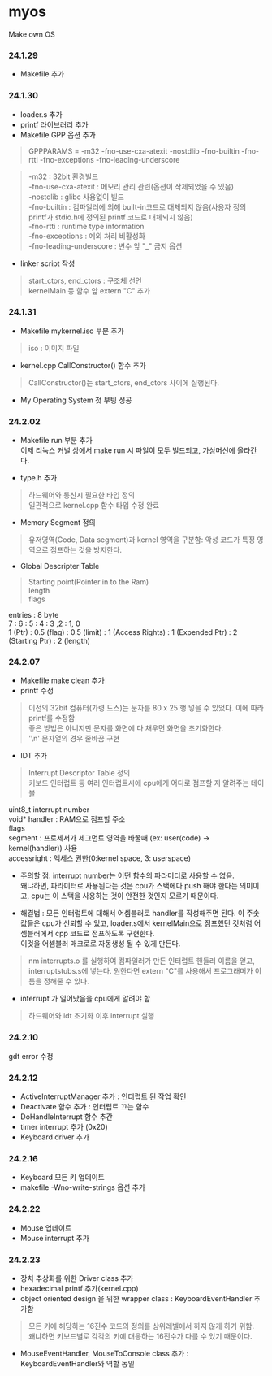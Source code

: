 # myos
Make own OS

### 24.1.29
* Makefile 추가

### 24.1.30
* loader.s 추가
* printf 라이브러리 추가   
* Makefile GPP 옵션 추가    
>GPPPARAMS = -m32 -fno-use-cxa-atexit -nostdlib -fno-builtin -fno-rtti -fno-exceptions -fno-leading-underscore   

>-m32 : 32bit 환경빌드   
>-fno-use-cxa-atexit : 메모리 관리 관련(옵션이 삭제되었을 수 있음)   
>-nostdlib : glibc 사용없이 빌드   
>-fno-builtin : 컴파일러에 의해 built-in코드로 대체되지 않음(사용자 정의 printf가 stdio.h에 정의된 printf 코드로 대체되지 않음)   
>-fno-rtti : runtime type information   
>-fno-exceptions : 예외 처리 비활성화   
>-fno-leading-underscore : 변수 앞 "_" 금지 옵션     
   
* linker script 작성   
> start_ctors, end_ctors : 구조체 선언   
> kernelMain 등 함수 앞 extern "C" 추가   

### 24.1.31
* Makefile mykernel.iso 부분 추가   
> iso : 이미지 파일   
   
* kernel.cpp CallConstructor() 함수 추가
> CallConstructor()는 start_ctors, end_ctors 사이에 실행된다.   

   
* My Operating System 첫 부팅 성공


### 24.2.02
* Makefile run 부분 추가   
이제 리눅스 커널 상에서 make run 시 파일이 모두 빌드되고, 가상머신에 올라간다.   
   
* type.h 추가   
> 하드웨어와 통신시 필요한 타입 정의   
> 일관적으로 kernel.cpp 함수 타입 수정 완료   

* Memory Segment 정의   
> 유저영역(Code, Data segment)과 kernel 영역을 구분함: 악성 코드가 특정 영역으로 점프하는 것을 방지한다.

* Global Descripter Table
> Starting point(Pointer in to the Ram)   
> length   
> flags   

entries : 8 byte   
    7   :             6            :         5         :         4        :        3 ,2       :     1, 0    
1 (Ptr) : 0.5 (flag) : 0.5 (limit) : 1 (Access Rights) : 1 (Expended Ptr) : 2 (Starting Ptr) : 2 (length)
   

### 24.2.07
* Makefile make clean 추가   
* printf 수정
> 이전의 32bit 컴퓨터(가령 도스)는 문자를 80 x 25 행 넣을 수 있었다. 이에 따라 printf를 수정함   
좋은 방법은 아니지만 문자를 화면에 다 채우면 화면을 초기화한다.   
> '\n' 문자열의 경우 줄바꿈 구현   

* IDT 추가   
> Interrupt Descriptor Table 정의   
> 키보드 인터럽트 등 여러 인터럽트시에 cpu에게 어디로 점프할 지 알려주는 테이블

uint8_t interrupt number    
void*   handler : RAM으로 점프할 주소   
        flags   
        segment : 프로세서가 세그먼트 영역을 바꿀때 (ex: user(code) -> kernel(handler)) 사용    
        accessright : 엑세스 권한(0:kernel space, 3: userspace)   

* 주의할 점: interrupt number는 어떤 함수의 파라미터로 사용할 수 없음.   
왜냐하면, 파라미터로 사용된다는 것은 cpu가 스택에다 push 해야 한다는 의미이고, cpu는 이 스택을 사용하는 것이 안전한 것인지 모르기 때문이다.   
   
* 해결법 : 모든 인터럽트에 대해서 어셈블러로 handler를 작성해주면 된다. 이 주솟값들은 cpu가 신뢰할 수 있고, loader.s에서 kernelMain으로 점프했던 것처럼 어셈블러에서 cpp 코드로 점프하도록 구현한다.   
이것을 어셈블러 매크로로 자동생성 될 수 있게 만든다.   
> nm interrupts.o 를 실행하여 컴파일러가 만든 인터럽트 핸들러 이름을 얻고, interruptstubs.s에 넣는다. 원한다면 extern "C"를 사용해서 프로그래머가 이름을 정해줄 수 있다.   

    
* interrupt 가 일어났음을 cpu에게 알려야 함   
> 하드웨어와 idt 초기화 이후 interrupt 실행   

### 24.2.10
gdt error 수정

### 24.2.12
* ActiveInterruptManager 추가 : 인터럽트 된 작업 확인
* Deactivate 함수 추가 : 인터럽트 끄는 함수
* DoHandleInterrupt 함수 추간
* timer interrupt 추가 (0x20)
* Keyboard driver 추가

### 24.2.16
* Keyboard 모든 키 업데이트
* makefile -Wno-write-strings 옵션 추가

### 24.2.22
* Mouse 업데이트
* Mouse interrupt 추가

### 24.2.23
* 장치 추상화를 위한 Driver class 추가
* hexadecimal printf 추가(kernel.cpp)
* object oriented design 을 위한 wrapper class : KeyboardEventHandler 추가함
> 모든 키에 해당하는 16진수 코드의 정의를 상위레벨에서 하지 않게 하기 위함.   
> 왜냐하면 키보드별로 각각의 키에 대응하는 16진수가 다를 수 있기 때문이다.
   
* MouseEventHandler, MouseToConsole class 추가 : KeyboardEventHandler와 역할 동일

